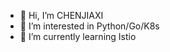- 👋 Hi, I’m CHENJIAXI
- 👀 I’m interested in Python/Go/K8s
- 🌱 I’m currently learning Istio


<!---
jiac3366/jiac3366 is a ✨ special ✨ repository because its `README.md` (this file) appears on your GitHub profile.
You can click the Preview link to take a look at your changes.
--->
